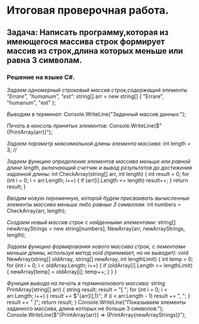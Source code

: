 # Итоговая проверочная работа.

## Задача: Написать программу,которая из имеющегося массива строк формирует массив из строк,длина которых меньше или равна 3 символам.

### Решение на языке С#.

*Задаем одномерный строковый массив строк,содержащий элементы "Errare", "humanum", "est":*
string[] arr = new string[] { "Errare", "humanum", "est" };

*Выводим в терминал:*
Console.WriteLine("Заданный массив данных:");

*Печать в консоль принятых элементов:*
Console.WriteLine($"{PrintArray(arr)}");

*Задаем параметр максимальной длины элемента массива:* 
int length = 3;  //   

*Задаем функцию определения элементов массива меньше или равной длине length,*
*включающий счетчик и вывод результатов до достижения заданной длины:*
int CheckArray(string[] arr, int length)
{
    int result = 0;
    for (int i = 0; i < arr.Length; i++)
    {
        if (arr[i].Length <= length) result++;
    }
    return result;
}

*Вводим новую переменную, которой будем присваивать вычисленные элементы*
 *массива меньше либо равные 3 символам:*
int numbers = CheckArray(arr, length);

*Создаем новый массив строк с найденными элементами:*
string[] newArrayStrings = new string[numbers]; 
NewArray(arr, newArrayStrings, length);

*Задаем функцию формирования нового массива строк, с лементами меньше длины, используя метод void (принимает, но не выводит):*
void NewArray(string[] oldArray, string[] newArray, int lengthLimit)
{
    int temp = 0;
    for (int i = 0; i < oldArray.Length; i++)
    {
        if (oldArray[i].Length <= lengthLimit)
        {
            newArray[temp] = oldArray[i];
            temp++;
        }
    }
}

*Функция вывода на печать в терминалнового массива:*
string PrintArray(string[] arr)
{
    string result;
    result = "[ ";
    for (int i = 0; i < arr.Length; i++)
    {
        result += $"{arr[i],1}";
        if (i < arr.Length - 1) result += ", ";
    }
    result += " ]";
    return result;
}
Console.WriteLine("Показываем элементы заданного массива, длина которых не больше 3 символов:");
Console.WriteLine($"{PrintArray(arr)} => {PrintArray(newArrayStrings)}");